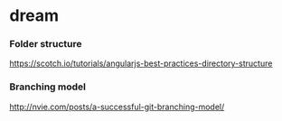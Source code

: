 # dream


### Folder structure
https://scotch.io/tutorials/angularjs-best-practices-directory-structure

### Branching model
http://nvie.com/posts/a-successful-git-branching-model/
